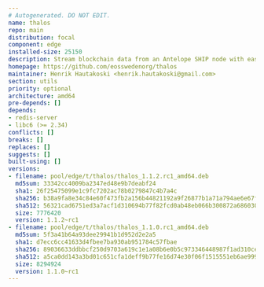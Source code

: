 ```yaml
---
# Autogenerated. DO NOT EDIT.
name: thalos
repo: main
distribution: focal
component: edge
installed-size: 25150
description: Stream blockchain data from an Antelope SHIP node with ease.
homepage: https://github.com/eosswedenorg/thalos
maintainer: Henrik Hautakoski <henrik.hautakoski@gmail.com>
section: utils
priority: optional
architecture: amd64
pre-depends: []
depends:
- redis-server
- libc6 (>= 2.34)
conflicts: []
breaks: []
replaces: []
suggests: []
built-using: []
versions:
- filename: pool/edge/t/thalos/thalos_1.1.2.rc1_amd64.deb
  md5sum: 33342cc4009ba2347ed48e9b7deabf24
  sha1: 26f25475099e1c9fc7202ac78b0279847c4b7a4c
  sha256: b38a9fa8e34c84e60f473fb2a156b44821192a9f26877b1a71a794ae6e67f0f6
  sha512: 56321cad6751ed3a7acf1d310694b77f82fcd0ab48eb066b300872a686030542ca5bc5ceed54b2a4dde5b7698e1e16d9e0c5ea3a441d2f9b497c813f1475a878
  size: 7776420
  version: 1.1.2~rc1
- filename: pool/edge/t/thalos/thalos_1.1.0.rc1_amd64.deb
  md5sum: 5f3a41b64a93dee29941b1d952d2e2a5
  sha1: d7ecc6cc41633d4fbee7ba930ab951784c57fbae
  sha256: 89036633ddbbcf250d9703a619c1e1a08b6e0b5c973346448987f1ad310ceae1
  sha512: a5ca0dd143a3bd01c651cfa1deff9b77fe16d74e30f06f1515551eb6ae999ba77c062e3a8d22e85d5fe8f2fad7b22b40b7fbe57d63a0e523c3a82168318ff80b
  size: 8294924
  version: 1.1.0~rc1
---
```

